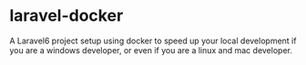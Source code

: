 # laravel-docker
A Laravel6 project setup using docker to speed up your local development if you are a windows developer, or even if you are a linux and mac developer.
